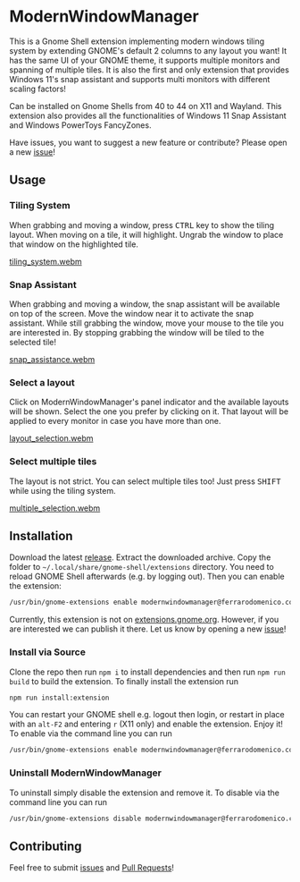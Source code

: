 # ModernWindowManager #

This is a Gnome Shell extension implementing modern windows tiling system by extending GNOME's default 2 columns to any layout you want! It has the same UI of your GNOME theme, it supports multiple monitors and spanning of multiple tiles. It is also the first and only extension that provides Windows 11's snap assistant and supports multi monitors with different scaling factors!

Can be installed on Gnome Shells from 40 to 44 on X11 and Wayland. This extension also provides all the functionalities of Windows 11 Snap Assistant and Windows PowerToys FancyZones.

Have issues, you want to suggest a new feature or contribute? Please open a new [issue](https://github.com/domferr/modernwindowmanager/issues)!

## Usage ##

### Tiling System ###
When grabbing and moving a window, press <kbd>CTRL</kbd> key to show the tiling layout. When moving on a tile, it will highlight. Ungrab the window to place that window on the highlighted tile.

[tiling_system.webm](https://github.com/domferr/modernwindowmanager/assets/14203981/32cd38ad-2606-40bc-8d75-c92e97748e83)

### Snap Assistant ###
When grabbing and moving a window, the snap assistant will be available on top of the screen. Move the window near it to activate the snap assistant. While still grabbing the window, move your mouse to the tile you are interested in. By stopping grabbing the window will be tiled to the selected tile!

[snap_assistance.webm](https://github.com/domferr/modernwindowmanager/assets/14203981/914c0df8-0d8c-4780-8f6d-120568cf89e1)

### Select a layout ###
Click on ModernWindowManager's panel indicator and the available layouts will be shown. Select the one you prefer by clicking on it. That layout will be applied to every monitor in case you have more than one.

[layout_selection.webm](https://github.com/domferr/modernwindowmanager/assets/14203981/b79dac32-b645-44db-b407-2d201143af1c)

### Select multiple tiles ###

The layout is not strict. You can select multiple tiles too! Just press <kbd>SHIFT</kbd> while using the tiling system.

[multiple_selection.webm](https://github.com/domferr/modernwindowmanager/assets/14203981/18988971-5daf-4859-b65a-0b3c27d33530)

## Installation

Download the latest [release](https://github.com/domferr/modernwindowmanager/releases). Extract the downloaded archive. Copy the folder to `~/.local/share/gnome-shell/extensions` directory. You need to reload GNOME Shell afterwards (e.g. by logging out). Then you can enable the extension:
```bash
/usr/bin/gnome-extensions enable modernwindowmanager@ferrarodomenico.com
```
Currently, this extension is not on [extensions.gnome.org](https://extensions.gnome.org/extension/6099/paperwm/). However, if you are interested we can publish it there. Let us know by opening a new [issue](https://github.com/domferr/modernwindowmanager/issues)!


### Install via Source

Clone the repo then run ```npm i``` to install dependencies and then run ```npm run build``` to build the extension. To finally install the extension run
```bash
npm run install:extension
```
You can restart your GNOME shell e.g. logout then login, or restart in place with an `alt-F2` and entering `r` (X11 only) and enable the extension. Enjoy it!
To enable via the command line you can run 
```bash
/usr/bin/gnome-extensions enable modernwindowmanager@ferrarodomenico.com
```

### Uninstall ModernWindowManager
To uninstall simply disable the extension and remove it. To disable via the command line you can run 
```bash
/usr/bin/gnome-extensions disable modernwindowmanager@ferrarodomenico.com
```

## Contributing

Feel free to submit [issues](https://github.com/paperwm/PaperWM/issues/new/choose) and [Pull Requests](https://github.com/paperwm/PaperWM/pulls)!
